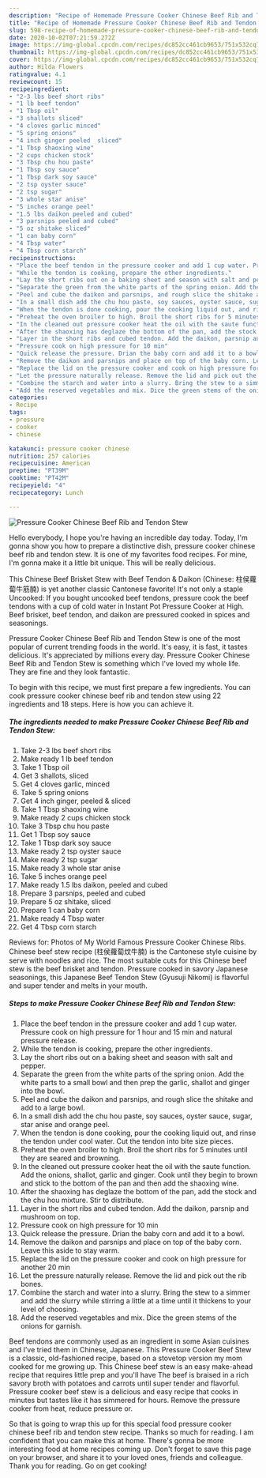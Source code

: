 ```yaml
---
description: "Recipe of Homemade Pressure Cooker Chinese Beef Rib and Tendon Stew"
title: "Recipe of Homemade Pressure Cooker Chinese Beef Rib and Tendon Stew"
slug: 598-recipe-of-homemade-pressure-cooker-chinese-beef-rib-and-tendon-stew
date: 2020-10-02T07:21:59.272Z
image: https://img-global.cpcdn.com/recipes/dc852cc461cb9653/751x532cq70/pressure-cooker-chinese-beef-rib-and-tendon-stew-recipe-main-photo.jpg
thumbnail: https://img-global.cpcdn.com/recipes/dc852cc461cb9653/751x532cq70/pressure-cooker-chinese-beef-rib-and-tendon-stew-recipe-main-photo.jpg
cover: https://img-global.cpcdn.com/recipes/dc852cc461cb9653/751x532cq70/pressure-cooker-chinese-beef-rib-and-tendon-stew-recipe-main-photo.jpg
author: Hilda Flowers
ratingvalue: 4.1
reviewcount: 15
recipeingredient:
- "2-3 lbs beef short ribs"
- "1 lb beef tendon"
- "1 Tbsp oil"
- "3 shallots sliced"
- "4 cloves garlic minced"
- "5 spring onions"
- "4 inch ginger peeled  sliced"
- "1 Tbsp shaoxing wine"
- "2 cups chicken stock"
- "3 Tbsp chu hou paste"
- "1 Tbsp soy sauce"
- "1 Tbsp dark soy sauce"
- "2 tsp oyster sauce"
- "2 tsp sugar"
- "3 whole star anise"
- "5 inches orange peel"
- "1.5 lbs daikon peeled and cubed"
- "3 parsnips peeled and cubed"
- "5 oz shitake sliced"
- "1 can baby corn"
- "4 Tbsp water"
- "4 Tbsp corn starch"
recipeinstructions:
- "Place the beef tendon in the pressure cooker and add 1 cup water. Pressure cook on high pressure for 1 hour and 15 min and natural pressure release."
- "While the tendon is cooking, prepare the other ingredients."
- "Lay the short ribs out on a baking sheet and season with salt and pepper."
- "Separate the green from the white parts of the spring onion. Add the white parts to a small bowl and then prep the garlic, shallot and ginger into the bowl."
- "Peel and cube the daikon and parsnips, and rough slice the shitake and add to a large bowl."
- "In a small dish add the chu hou paste, soy sauces, oyster sauce, sugar, star anise and orange peel."
- "When the tendon is done cooking, pour the cooking liquid out, and rinse the tendon under cool water. Cut the tendon into bite size pieces."
- "Preheat the oven broiler to high. Broil the short ribs for 5 minutes until they are seared and browning."
- "In the cleaned out pressure cooker heat the oil with the saute function. Add the onions, shallot, garlic and ginger. Cook until they begin to brown and stick to the bottom of the pan and then add the shaoxing wine."
- "After the shaoxing has deglaze the bottom of the pan, add the stock and the chu hou mixture. Stir to distribute."
- "Layer in the short ribs and cubed tendon. Add the daikon, parsnip and mushroom on top."
- "Pressure cook on high pressure for 10 min"
- "Quick release the pressure. Drian the baby corn and add it to a bowl."
- "Remove the daikon and parsnips and place on top of the baby corn. Leave this aside to stay warm."
- "Replace the lid on the pressure cooker and cook on high pressure for another 20 min"
- "Let the pressure naturally release. Remove the lid and pick out the rib bones."
- "Combine the starch and water into a slurry. Bring the stew to a simmer and add the slurry while stirring a little at a time until it thickens to your level of choosing."
- "Add the reserved vegetables and mix. Dice the green stems of the onions for garnish."
categories:
- Recipe
tags:
- pressure
- cooker
- chinese

katakunci: pressure cooker chinese 
nutrition: 257 calories
recipecuisine: American
preptime: "PT39M"
cooktime: "PT42M"
recipeyield: "4"
recipecategory: Lunch

---
```



![Pressure Cooker Chinese Beef Rib and Tendon Stew](https://img-global.cpcdn.com/recipes/dc852cc461cb9653/751x532cq70/pressure-cooker-chinese-beef-rib-and-tendon-stew-recipe-main-photo.jpg)

Hello everybody, I hope you're having an incredible day today. Today, I'm gonna show you how to prepare a distinctive dish, pressure cooker chinese beef rib and tendon stew. It is one of my favorites food recipes. For mine, I'm gonna make it a little bit unique. This will be really delicious.

This Chinese Beef Brisket Stew with Beef Tendon &amp; Daikon (Chinese: 柱侯蘿蔔牛筋腩) is yet another classic Cantonese favorite! It&#39;s not only a staple Uncooked: If you bought uncooked beef tendons, pressure cook the beef tendons with a cup of cold water in Instant Pot Pressure Cooker at High. Beef brisket, beef tendon, and daikon are pressured cooked in spices and seasonings.

Pressure Cooker Chinese Beef Rib and Tendon Stew is one of the most popular of current trending foods in the world. It's easy, it is fast, it tastes delicious. It's appreciated by millions every day. Pressure Cooker Chinese Beef Rib and Tendon Stew is something which I've loved my whole life. They are fine and they look fantastic.


To begin with this recipe, we must first prepare a few ingredients. You can cook pressure cooker chinese beef rib and tendon stew using 22 ingredients and 18 steps. Here is how you can achieve it.

<!--inarticleads1-->

##### The ingredients needed to make Pressure Cooker Chinese Beef Rib and Tendon Stew:

1. Take 2-3 lbs beef short ribs
1. Make ready 1 lb beef tendon
1. Take 1 Tbsp oil
1. Get 3 shallots, sliced
1. Get 4 cloves garlic, minced
1. Take 5 spring onions
1. Get 4 inch ginger, peeled &amp; sliced
1. Take 1 Tbsp shaoxing wine
1. Make ready 2 cups chicken stock
1. Take 3 Tbsp chu hou paste
1. Get 1 Tbsp soy sauce
1. Take 1 Tbsp dark soy sauce
1. Make ready 2 tsp oyster sauce
1. Make ready 2 tsp sugar
1. Make ready 3 whole star anise
1. Take 5 inches orange peel
1. Make ready 1.5 lbs daikon, peeled and cubed
1. Prepare 3 parsnips, peeled and cubed
1. Prepare 5 oz shitake, sliced
1. Prepare 1 can baby corn
1. Make ready 4 Tbsp water
1. Get 4 Tbsp corn starch


Reviews for: Photos of My World Famous Pressure Cooker Chinese Ribs. Chinese beef stew recipe (柱侯蘿蔔炆牛腩) is the Cantonese style cuisine by serve with noodles and rice. The most suitable cuts for this Chinese beef stew is the beef brisket and tendon. Pressure cooked in savory Japanese seasonings, this Japanese Beef Tendon Stew (Gyusuji Nikomi) is flavorful and super tender and melts in your mouth. 

<!--inarticleads2-->

##### Steps to make Pressure Cooker Chinese Beef Rib and Tendon Stew:

1. Place the beef tendon in the pressure cooker and add 1 cup water. Pressure cook on high pressure for 1 hour and 15 min and natural pressure release.
1. While the tendon is cooking, prepare the other ingredients.
1. Lay the short ribs out on a baking sheet and season with salt and pepper.
1. Separate the green from the white parts of the spring onion. Add the white parts to a small bowl and then prep the garlic, shallot and ginger into the bowl.
1. Peel and cube the daikon and parsnips, and rough slice the shitake and add to a large bowl.
1. In a small dish add the chu hou paste, soy sauces, oyster sauce, sugar, star anise and orange peel.
1. When the tendon is done cooking, pour the cooking liquid out, and rinse the tendon under cool water. Cut the tendon into bite size pieces.
1. Preheat the oven broiler to high. Broil the short ribs for 5 minutes until they are seared and browning.
1. In the cleaned out pressure cooker heat the oil with the saute function. Add the onions, shallot, garlic and ginger. Cook until they begin to brown and stick to the bottom of the pan and then add the shaoxing wine.
1. After the shaoxing has deglaze the bottom of the pan, add the stock and the chu hou mixture. Stir to distribute.
1. Layer in the short ribs and cubed tendon. Add the daikon, parsnip and mushroom on top.
1. Pressure cook on high pressure for 10 min
1. Quick release the pressure. Drian the baby corn and add it to a bowl.
1. Remove the daikon and parsnips and place on top of the baby corn. Leave this aside to stay warm.
1. Replace the lid on the pressure cooker and cook on high pressure for another 20 min
1. Let the pressure naturally release. Remove the lid and pick out the rib bones.
1. Combine the starch and water into a slurry. Bring the stew to a simmer and add the slurry while stirring a little at a time until it thickens to your level of choosing.
1. Add the reserved vegetables and mix. Dice the green stems of the onions for garnish.


Beef tendons are commonly used as an ingredient in some Asian cuisines and I&#39;ve tried them in Chinese, Japanese. This Pressure Cooker Beef Stew is a classic, old-fashioned recipe, based on a stovetop version my mom cooked for me growing up. This Chinese beef stew is an easy make-ahead recipe that requires little prep and you&#39;ll have The beef is braised in a rich savory broth with potatoes and carrots until super tender and flavorful. Pressure cooker beef stew is a delicious and easy recipe that cooks in minutes but tastes like it has simmered for hours. Remove the pressure cooker from heat, reduce pressure or. 

So that is going to wrap this up for this special food pressure cooker chinese beef rib and tendon stew recipe. Thanks so much for reading. I am confident that you can make this at home. There's gonna be more interesting food at home recipes coming up. Don't forget to save this page on your browser, and share it to your loved ones, friends and colleague. Thank you for reading. Go on get cooking!
